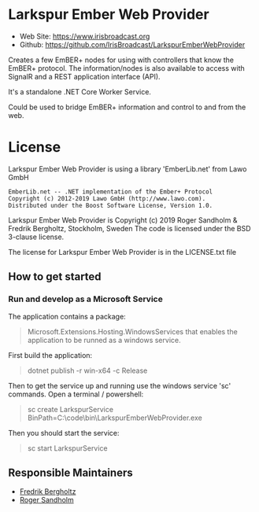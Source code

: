 Larkspur Ember Web Provider
=========================================================

* Web Site: https://www.irisbroadcast.org
* Github: https://github.com/IrisBroadcast/LarkspurEmberWebProvider

Creates a few EmBER+ nodes for using with controllers that know
the EmBER+ protocol. The information/nodes is also available to
access with SignalR and a REST application interface (API).

It's a standalone .NET Core Worker Service.

Could be used to bridge EmBER+ information and control to and from
the web.


License
=======
Larkspur Ember Web Provider is using a library 'EmberLib.net' from Lawo GmbH
```
EmberLib.net -- .NET implementation of the Ember+ Protocol
Copyright (c) 2012-2019 Lawo GmbH (http://www.lawo.com).
Distributed under the Boost Software License, Version 1.0.
```

Larkspur Ember Web Provider is Copyright (c) 2019 Roger Sandholm & Fredrik Bergholtz, Stockholm, Sweden
The code is licensed under the BSD 3-clause license.

The license for Larkspur Ember Web Provider is in the LICENSE.txt file

## How to get started

### Run and develop as a Microsoft Service
The application contains a package:
> Microsoft.Extensions.Hosting.WindowsServices
that enables the application to be runned as a windows service.

First build the application:
> dotnet publish -r win-x64 -c Release

Then to get the service up and running use the windows service 'sc' commands.
Open a terminal / powershell:
> sc create LarkspurService BinPath=C:\code\bin\LarkspurEmberWebProvider.exe

Then you should start the service:
> sc start LarkspurService

## Responsible Maintainers
- [Fredrik Bergholtz](https://github.com/fredrikbergholtz-sr)
- [Roger Sandholm](https://github.com/Roog)

